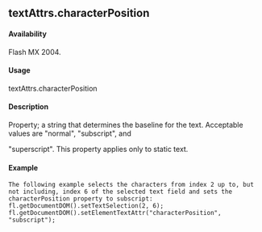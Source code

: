 ## textAttrs.characterPosition

#### Availability

Flash MX 2004.

#### Usage

textAttrs.characterPosition

#### Description

Property; a string that determines the baseline for the text. Acceptable values are "normal", "subscript", and
>
"superscript". This property applies only to static text.

#### Example

```
The following example selects the characters from index 2 up to, but not including, index 6 of the selected text field and sets the characterPosition property to subscript:
fl.getDocumentDOM().setTextSelection(2, 6); fl.getDocumentDOM().setElementTextAttr("characterPosition", "subscript");

```